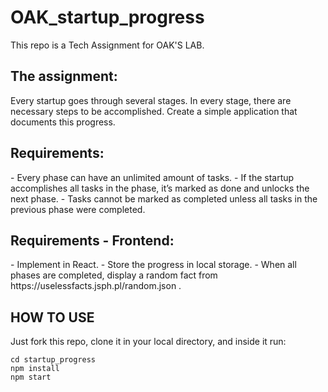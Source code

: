 # OAK_startup_progress
This repo is a Tech Assignment for OAK'S LAB.

<h2>The assignment:</h2>
Every startup goes through several stages. In every stage, there are necessary steps
to be accomplished.
Create a simple application that documents this progress.


<h2>Requirements:</h2>
- Every phase can have an unlimited amount of tasks.
- If the startup accomplishes all tasks in the phase, it’s marked as done and
unlocks the next phase.
- Tasks cannot be marked as completed unless all tasks in the previous phase
were completed.

<h2>Requirements - Frontend:</h2>
- Implement in React.
- Store the progress in local storage.
- When all phases are completed, display a random fact from
https://uselessfacts.jsph.pl/random.json .


<h2>HOW TO USE</h2>
Just fork this repo, clone it in your local directory, and inside it run:
<pre><code>cd startup_progress
npm install
npm start
</code></pre>

